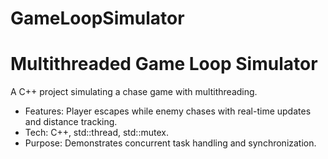# GameLoopSimulator
# Multithreaded Game Loop Simulator
A C++ project simulating a chase game with multithreading.
- Features: Player escapes while enemy chases with real-time updates and distance tracking.
- Tech: C++, std::thread, std::mutex.
- Purpose: Demonstrates concurrent task handling and synchronization.
